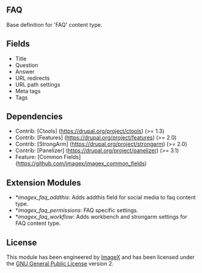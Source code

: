 ## FAQ

Base definition for 'FAQ' content type.

## Fields

* Title
* Question
* Answer
* URL redirects
* URL path settings
* Meta tags
* Tags

## Dependencies

* Contrib: [Ctools] (https://drupal.org/project/ctools) (>= 1.3) 
* Contrib: [Features] (https://drupal.org/project/features)  (>= 2.0)
* Contrib: [StrongArm] (https://drupal.org/project/strongarm) (>= 2.0)
* Contrib: [Panelizer] (https://drupal.org/project/panelizer) (>= 3.1)
* Feature: [Common Fields] (https://github.com/imagex/imagex_common_fields)

## Extension Modules

* **imagex_faq_addthis*: Adds addthis field for social media to faq content type.
* **imagex_faq_permissions*: FAQ specific settings.
* **imagex_faq_workflow*: Adds workbench and strongarm settings for FAQ content type.

## License

This module has been engineered by [ImageX](http://www.imagexmedia.com) and has been licensed under the [GNU General Public License](http://www.gnu.org/licenses/gpl-2.0.html) version 2.
